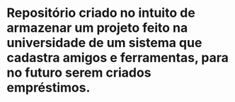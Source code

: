 # Repositório criado no intuito de armazenar um projeto feito na universidade de um sistema que cadastra amigos e ferramentas, para no futuro serem criados empréstimos.
